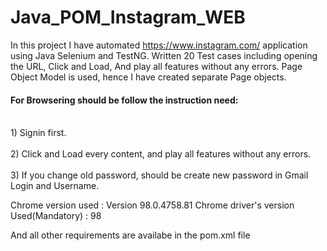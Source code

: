 # Java_POM_Instagram_WEB
In this project I have automated https://www.instagram.com/ application using Java Selenium and TestNG. Written 20 Test cases including opening the URL, Click and Load, And play all features without any errors. Page Object Model is used, hence I have created separate Page objects.

<h4>For Browsering should be follow the instruction need:</h4> 
<br>1) Signin first.</br>
<br>2) Click and Load every content, and play all features without any errors.</br>
<br>3) If you change old password, should be create new password in Gmail Login and Username.</br>
 
Chrome version used : Version 98.0.4758.81 Chrome driver's version Used(Mandatory) : 98

And all other requirements are availabe in the pom.xml file
